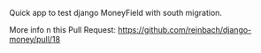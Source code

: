 Quick app to test django MoneyField with south migration.

More info n this Pull Request: https://github.com/reinbach/django-money/pull/18

